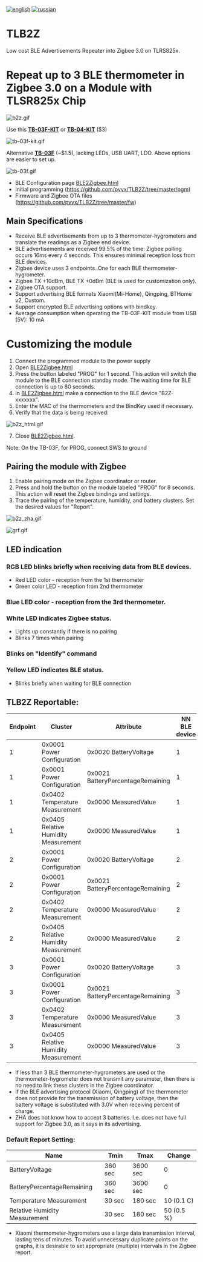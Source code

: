 [![english](https://img.shields.io/badge/language-english-C1C1C1?style=for-the-badge)](README.md)
[![russian](https://img.shields.io/badge/also%20available%20in-russian-blue?style=for-the-badge)](README.ru.md)

# TLB2Z
Low cost BLE Advertisements Repeater into Zigbee 3.0 on TLRS825x. 

# Repeat up to 3 BLE thermometer in Zigbee 3.0 on a Module with TLSR825x Chip

![b2z.gif](https://github.com/pvvx/TLB2Z/blob/master/web/b2z.gif)

Use this **[TB-03F-KIT](https://docs.ai-thinker.com/en/blue_tooth)** or **[TB-04-KIT](https://docs.ai-thinker.com/en/blue_tooth)** ($3)

![tb-03f-kit.gif](https://github.com/pvvx/TLB2Z/blob/master/web/tb-03f-kit.gif)

Alternative  **[TB-03F](https://docs.ai-thinker.com/en/blue_tooth)** (~$1.5), lacking LEDs, USB UART, LDO. Above options are easier to set up.

![tb-03f.gif](https://github.com/pvvx/TLB2Z/blob/master/web/tb-03f.gif)

* BLE Configuration page [BLE2Zigbee.html](https://pvvx.github.io/TLB2Z/BLE2Zigbee.html)
* Initial programming (https://github.com/pvvx/TLB2Z/tree/master/pgm)
* Firmware and Zigbee OTA files (https://github.com/pvvx/TLB2Z/tree/master/fw)

## Main Specifications

* Receive BLE advertisements from up to 3 thermometer-hygrometers and translate the readings as a Zigbee end device.
* BLE advertisements are received 99.5% of the time: Zigbee polling occurs 16ms every 4 seconds. This ensures minimal reception loss from BLE devices.
* Zigbee device uses 3 endpoints. One for each BLE thermometer-hygrometer.
* Zigbee TX +10dBm, BLE TX +0dBm (BLE is used for customization only).
* Zigbee OTA support.
* Support advertising BLE formats Xiaomi(Mi-Home), Qingping, BTHome v2, Custom.
* Support encrypted BLE advertising options with bindkey.
* Average consumption when operating the TB-03F-KIT module from USB (5V): 10 mA

# Customizing the module

1.  Connect the programmed module to the power supply
2.  Open [BLE2Zigbee.html](https://pvvx.github.io/TLB2Z/BLE2Zigbee.html)
3. Press the button labeled "PROG" for 1 second. This action will switch the module to the BLE connection standby mode. The waiting time for BLE connection is up to 80 seconds.
4.  In [BLE2Zigbee.html](https://pvvx.github.io/TLB2Z/BLE2Zigbee.html) make a connection to the BLE device "B2Z-xxxxxxx".
5.  Enter the MAC of the thermometers and the BindKey used if necessary.
6.  Verify that the data is being received:

![b2z_html.gif](https://github.com/pvvx/TLB2Z/blob/master/web/b2z_html.gif)

7.  Close [BLE2Zigbee.html](https://pvvx.github.io/TLB2Z/BLE2Zigbee.html).

Note: On the TB-03F, for PROG, connect SWS to ground

## Pairing the module with Zigbee

1.  Enable pairing mode on the Zigbee coordinator or router.
2.  Press and hold the button on the module labeled "PROG" for 8 seconds. This action will reset the Zigbee bindings and settings.
3.  Trace the pairing of the temperature, humidity, and battery clusters. Set the desired values for "Report".

![b2z_zha.gif](https://github.com/pvvx/TLB2Z/blob/master/web/b2z_zha.gif)

![grf.gif](https://github.com/pvvx/TLB2Z/blob/master/web/grf.gif)

## LED indication

### RGB LED blinks briefly when receiving data from BLE devices.

* Red LED color - reception from the 1st thermometer
* Green color LED - reception from 2nd thermometer
### Blue LED color - reception from the 3rd thermometer.

### White LED indicates Zigbee status. 

* Lights up constantly if there is no pairing
* Blinks 7 times when pairing
### Blinks on "Identify" command

### Yellow LED indicates BLE status. 

* Blinks briefly when waiting for BLE connection

## TLB2Z Reportable:

| Endpoint | Cluster | Attribute | NN BLE device |
| --- | --- | --- | --- |
| 1 | 0x0001 Power Configuration | 0x0020 BatteryVoltage | 1 |
| 1 | 0x0001 Power Configuration | 0x0021 BatteryPercentageRemaining | 1 |
| 1 | 0x0402 Temperature Measurement | 0x0000 MeasuredValue | 1 |
| 1 | 0x0405 Relative Humidity Measurement | 0x0000 MeasuredValue  | 1 |
| 2 | 0x0001 Power Configuration | 0x0020 BatteryVoltage | 2 |
| 2 | 0x0001 Power Configuration | 0x0021 BatteryPercentageRemaining | 2 |
| 2 | 0x0402 Temperature Measurement | 0x0000 MeasuredValue | 2 |
| 2 | 0x0405 Relative Humidity Measurement | 0x0000 MeasuredValue  | 2 |
| 3 | 0x0001 Power Configuration | 0x0020 BatteryVoltage | 3 |
| 3 | 0x0001 Power Configuration | 0x0021 BatteryPercentageRemaining | 3 |
| 3 | 0x0402 Temperature Measurement | 0x0000 MeasuredValue | 3 |
| 3 | 0x0405 Relative Humidity Measurement | 0x0000 MeasuredValue  | 3 |

* If less than 3 BLE thermometer-hygrometers are used or the thermometer-hygrometer does not transmit any parameter, then there is no need to link these clusters in the Zigbee coordinator.
* If the BLE advertising protocol (Xiaomi, Qingping) of the thermometer does not provide for the transmission of battery voltage, then the battery voltage is substituted with 3.0V when receiving percent of charge.
* ZHA does not know how to accept 3 batteries. I.e. does not have full support for Zigbee 3.0, as it says in its advertising.

### Default Report Setting:

| Name | Tmin | Tmax | Change |
| --- | --- | --- | --- |
| BatteryVoltage | 360 sec | 3600 sec | 0 |
| BatteryPercentageRemaining | 360 sec | 3600 sec | 0 |
| Temperature Measurement | 30 sec | 180 sec | 10 (0.1 C) |
| Relative Humidity Measurement | 30 sec | 180 sec | 50 (0.5 %) |

* Xiaomi thermometer-hygrometers use a large data transmission interval, lasting tens of minutes. To avoid unnecessary duplicate points on the graphs, it is desirable to set appropriate (multiple) intervals in the Zigbee report.
